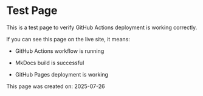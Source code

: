 # Test Page

This is a test page to verify GitHub Actions deployment is working correctly.

If you can see this page on the live site, it means:

- GitHub Actions workflow is running

- MkDocs build is successful
- GitHub Pages deployment is working

This page was created on: 2025-07-26